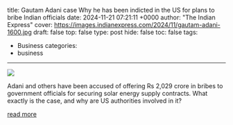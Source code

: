 title: Gautam Adani case Why he has been indicted in the US for plans to bribe Indian officials
date: 2024-11-21 07:21:11 +0000
author: "The Indian Express"
cover: https://images.indianexpress.com/2024/11/gautam-adani-1600.jpg
draft: false
top: false
type: post
hide: false
toc: false
tags:
  - Business
categories:
  - business
---

![](https://images.indianexpress.com/2024/11/gautam-adani-1600.jpg)

Adani and others have been accused of offering Rs 2,029 crore in bribes to government officials for securing solar energy supply contracts. What exactly is the case, and why are US authorities involved in it?

[read more](https://indianexpress.com/article/explained/explained-economics/gautam-adani-bribery-case-us-explained-9681177/)
